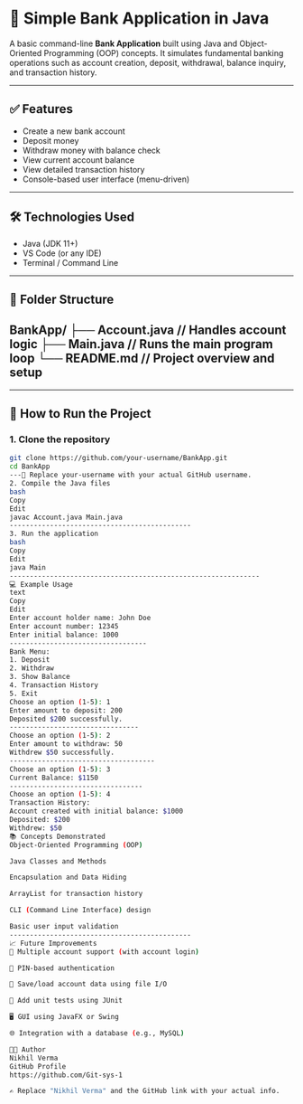 # 🏦 Simple Bank Application in Java

A basic command-line **Bank Application** built using Java and Object-Oriented Programming (OOP) concepts. It simulates fundamental banking operations such as account creation, deposit, withdrawal, balance inquiry, and transaction history.

---

## ✅ Features

- Create a new bank account
- Deposit money
- Withdraw money with balance check
- View current account balance
- View detailed transaction history
- Console-based user interface (menu-driven)

---

## 🛠️ Technologies Used

- Java (JDK 11+)
- VS Code (or any IDE)
- Terminal / Command Line

---

## 📁 Folder Structure
BankApp/
├── Account.java // Handles account logic
├── Main.java // Runs the main program loop
└── README.md // Project overview and setup
----------------------------------------------------------------------

---

## 🚀 How to Run the Project

### 1. Clone the repository

```bash
git clone https://github.com/your-username/BankApp.git
cd BankApp
---🔁 Replace your-username with your actual GitHub username.
2. Compile the Java files
bash
Copy
Edit
javac Account.java Main.java
---------------------------------------------
3. Run the application
bash
Copy
Edit
java Main
--------------------------------------------------------------
💻 Example Usage
text
Copy
Edit
Enter account holder name: John Doe
Enter account number: 12345
Enter initial balance: 1000
----------------------------------
Bank Menu:
1. Deposit
2. Withdraw
3. Show Balance
4. Transaction History
5. Exit
Choose an option (1-5): 1
Enter amount to deposit: 200
Deposited $200 successfully.
--------------------------------
Choose an option (1-5): 2
Enter amount to withdraw: 50
Withdrew $50 successfully.
------------------------------------
Choose an option (1-5): 3
Current Balance: $1150
---------------------------------
Choose an option (1-5): 4
Transaction History:
Account created with initial balance: $1000
Deposited: $200
Withdrew: $50
📚 Concepts Demonstrated
Object-Oriented Programming (OOP)

Java Classes and Methods

Encapsulation and Data Hiding

ArrayList for transaction history

CLI (Command Line Interface) design

Basic user input validation
---------------------------------------------
📈 Future Improvements
🔄 Multiple account support (with account login)

🔐 PIN-based authentication

💾 Save/load account data using file I/O

🧪 Add unit tests using JUnit

🖥️ GUI using JavaFX or Swing

🌐 Integration with a database (e.g., MySQL)

👨‍💻 Author
Nikhil Verma
GitHub Profile
https://github.com/Git-sys-1

✍️ Replace "Nikhil Verma" and the GitHub link with your actual info.
